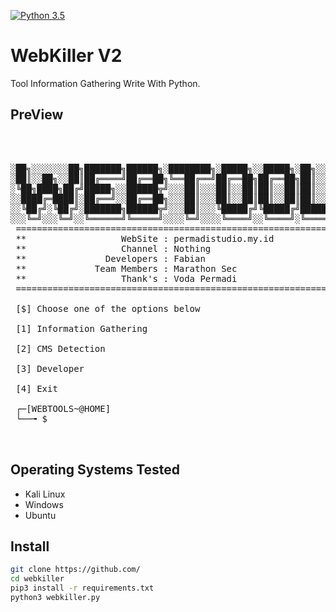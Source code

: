 
[![Python 3.5](https://img.shields.io/badge/Python-3.5-yellow.svg)](http://www.python.org/download/) 


# WebKiller V2

Tool Information Gathering Write With Python.


## PreView
<pre>

    

░██╗░░░░░░░██╗███████╗██████╗░████████╗░█████╗░░█████╗░██╗░░░░░░██████╗
░██║░░██╗░░██║██╔════╝██╔══██╗╚══██╔══╝██╔══██╗██╔══██╗██║░░░░░██╔════╝
░╚██╗████╗██╔╝█████╗░░██████╦╝░░░██║░░░██║░░██║██║░░██║██║░░░░░╚█████╗░
░░████╔═████║░██╔══╝░░██╔══██╗░░░██║░░░██║░░██║██║░░██║██║░░░░░░╚═══██╗
░░╚██╔╝░╚██╔╝░███████╗██████╦╝░░░██║░░░╚█████╔╝╚█████╔╝███████╗██████╔╝
░░░╚═╝░░░╚═╝░░╚══════╝╚═════╝░░░░╚═╝░░░░╚════╝░░╚════╝░╚══════╝╚═════╝░
 ====================================================================
 **                  WebSite : permadistudio.my.id                 **
 **                  Channel : Nothing                             **
 **               Developers : Fabian                              **
 **             Team Members : Marathon Sec                        **
 **                  Thank's : Voda Permadi                        **
 ====================================================================      
          
 [$] Choose one of the options below 

 [1] Information Gathering

 [2] CMS Detection

 [3] Developer

 [4] Exit

 ┌─[WEBTOOLS~@HOME]
 └──╼ $ 


</pre>


## Operating Systems Tested
- Kali Linux
- Windows
- Ubuntu


## Install
```bash
git clone https://github.com/
cd webkiller
pip3 install -r requirements.txt
python3 webkiller.py 
```
